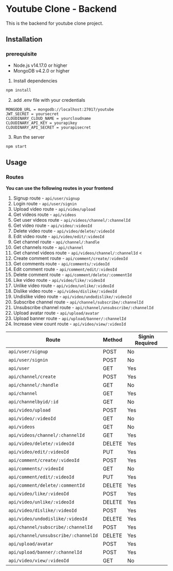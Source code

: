 # Youtube Clone - Backend

This is the backend for youtube clone project.

## Installation

### prerequisite
- Node.js v14.17.0 or higher
- MongoDB v4.2.0 or higher

1. Install dependencies

```bash
npm install
```
2. add .env file with your credentials

```
MONGODB_URL = mongodb://localhost:27017/youtube
JWT_SECRET = yoursecret
CLOUDINARY_CLOUD_NAME = yourcloudname
CLOUDINARY_API_KEY = yourapikey
CLOUDINARY_API_SECRET = yourapisecret
```
3. Run the server

```bash
npm start
```

## Usage

### Routes

**You can use the following routes in your frontend**

1. Signup route - `api/user/signup`
2. Login route - `api/user/signin`  
3. Upload video route - `api/video/upload`
4. Get videos route - `api/videos`  
5. Get user videos route - `api/videos/channel/:channelId`  
6. Get video route - `api/video/:videoId`
7. Delete video route - `api/video/delete/:videoId`  
8. Edit video route - `api/video/edit/:videoId`
9. Get channel route - `api/channel/:handle` 
10. Get channels route - `api/channel`  
11. Get channel videos route - `api/videos/channel/:channelId`  <
12. Create comment route - `api/comment/create/:videoId`
13. Get comments route - `api/comments/:videoId`
14. Edit comment route - `api/comment/edit/:videoId`
15. Delete comment route - `api/comment/delete/:commentId`
16. Like video route - `api/video/like/:videoId`
17. Unlike video route - `api/video/unlike/:videoId`
18. Dislike video route - `api/video/dislike/:videoId`
19. Undislike video route - `api/video/undodislike/:videoId`
20. Subscribe channel route - `api/channel/subscribe/:channelId`
21. Unsubscribe channel route - `api/channel/unsubscribe/:channelId`
22. Upload avatar route - `api/upload/avatar`
23. Upload banner route - `api/upload/banner/:channelId`
24. Increase view count route - `api/video/view/:videoId` 

| Route | Method | Signin Required |
| --- | --- | --- |
| `api/user/signup` | POST | No |
| `api/user/signin` | POST | No |
| `api/user` | GET | Yes | 
| `api/channel/create` | POST | Yes |  
| `api/channel/:handle` | GET | No |
| `api/channel` | GET | Yes |  
| `api/channelbyid/:id` | GET | No | 
| `api/video/upload` | POST | Yes |
| `api/video/:videoId` | GET | No |
| `api/videos` | GET | No |
| `api/videos/channel/:channelId` | GET | Yes |
| `api/video/delete/:videoId` | DELETE | Yes |
| `api/video/edit/:videoId` | PUT | Yes |
| `api/comment/create/:videoId` | POST | Yes |
| `api/comments/:videoId` | GET | No |
| `api/comment/edit/:videoId` | PUT | Yes |
| `api/comment/delete/:commentId` | DELETE | Yes |
| `api/video/like/:videoId` | POST | Yes |
| `api/video/unlike/:videoId` | DELETE | Yes |
| `api/video/dislike/:videoId` | POST | Yes |
| `api/video/undodislike/:videoId` | DELETE | Yes |
| `api/channel/subscribe/:channelId` | POST | Yes |
| `api/channel/unsubscribe/:channelId` | DELETE | Yes |
| `api/upload/avatar` | POST | Yes |
| `api/upload/banner/:channelId` | POST | Yes |
| `api/video/view/:videoId` | GET | No |  
